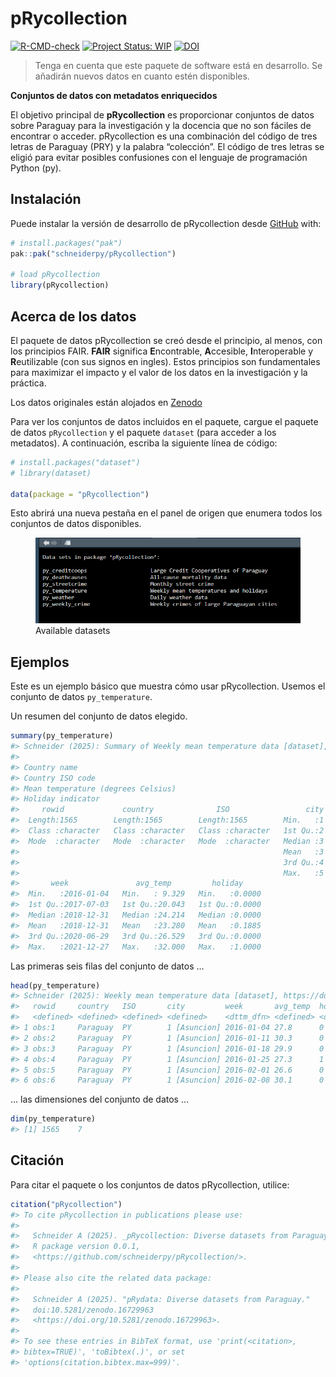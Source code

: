 
<!-- README.md is generated from README.Rmd. Please edit that file -->

# pRycollection

<!-- badges: start -->

[![R-CMD-check](https://github.com/schneiderpy/pRycollection/actions/workflows/R-CMD-check.yml/badge.svg)](https://github.com/schneiderpy/pRycollection/actions/workflows/R-CMD-check.yml)
[![Project Status:
WIP](https://www.repostatus.org/badges/latest/wip.svg)](https://www.repostatus.org/#wip)
[![DOI](https://zenodo.org/badge/DOI/10.5281/zenodo.16744968.svg)](https://doi.org/10.5281/zenodo.16744968)

<!-- badges: end -->

> Tenga en cuenta que este paquete de software está en desarrollo. Se
> añadirán nuevos datos en cuanto estén disponibles.

**Conjuntos de datos con metadatos enriquecidos**

El objetivo principal de **pRycollection** es proporcionar conjuntos de
datos sobre Paraguay para la investigación y la docencia que no son
fáciles de encontrar o acceder. pRycollection es una combinación del
código de tres letras de Paraguay (PRY) y la palabra “colección”. El
código de tres letras se eligió para evitar posibles confusiones con el
lenguaje de programación Python (py).

## Instalación

Puede instalar la versión de desarrollo de pRycollection desde
[GitHub](https://github.com/schneiderpy) with:

``` r
# install.packages("pak")
pak::pak("schneiderpy/pRycollection")

# load pRycollection
library(pRycollection)
```

## Acerca de los datos

El paquete de datos pRycollection se creó desde el principio, al menos,
con los principios FAIR. **FAIR** significa **E**ncontrable,
**A**ccesible, **I**nteroperable y **R**eutilizable (con sus signos en
ingles). Estos principios son fundamentales para maximizar el impacto y
el valor de los datos en la investigación y la práctica.

Los datos originales están alojados en
[Zenodo](https://doi.org/10.5281/zenodo.16729963)

Para ver los conjuntos de datos incluidos en el paquete, cargue el
paquete de datos `pRycollection` y el paquete `dataset` (para acceder a
los metadatos). A continuación, escriba la siguiente línea de código:

``` r
# install.packages("dataset")
# library(dataset)

data(package = "pRycollection")
```

Esto abrirá una nueva pestaña en el panel de origen que enumera todos
los conjuntos de datos disponibles.

<figure>
<img src="man/figures/Pane_pRycollection_datasets.png"
alt="Available datasets" />
<figcaption aria-hidden="true">Available datasets</figcaption>
</figure>

## Ejemplos

Este es un ejemplo básico que muestra cómo usar pRycollection. Usemos el
conjunto de datos `py_temperature`.

Un resumen del conjunto de datos elegido.

``` r
summary(py_temperature)
#> Schneider (2025): Summary of Weekly mean temperature data [dataset], https://doi.org/10.5281/zenodo.16729963
#> 
#> Country name
#> Country ISO code
#> Mean temperature (degrees Celsius)
#> Holiday indicator
#>     rowid             country              ISO                 city  
#>  Length:1565        Length:1565        Length:1565        Min.   :1  
#>  Class :character   Class :character   Class :character   1st Qu.:2  
#>  Mode  :character   Mode  :character   Mode  :character   Median :3  
#>                                                           Mean   :3  
#>                                                           3rd Qu.:4  
#>                                                           Max.   :5  
#>       week               avg_temp         holiday      
#>  Min.   :2016-01-04   Min.   : 9.329   Min.   :0.0000  
#>  1st Qu.:2017-07-03   1st Qu.:20.043   1st Qu.:0.0000  
#>  Median :2018-12-31   Median :24.214   Median :0.0000  
#>  Mean   :2018-12-31   Mean   :23.280   Mean   :0.1885  
#>  3rd Qu.:2020-06-29   3rd Qu.:26.529   3rd Qu.:0.0000  
#>  Max.   :2021-12-27   Max.   :32.000   Max.   :1.0000
```

Las primeras seis filas del conjunto de datos …

``` r
head(py_temperature)
#> Schneider (2025): Weekly mean temperature data [dataset], https://doi.org/10.5281/zenodo.16729963
#>   rowid     country   ISO       city         week       avg_temp  holiday   
#>   <defined> <defined> <defined> <defined>    <dttm_dfn> <defined> <defined>
#> 1 obs:1     Paraguay  PY        1 [Asuncion] 2016-01-04 27.8      0        
#> 2 obs:2     Paraguay  PY        1 [Asuncion] 2016-01-11 30.3      0        
#> 3 obs:3     Paraguay  PY        1 [Asuncion] 2016-01-18 29.9      0        
#> 4 obs:4     Paraguay  PY        1 [Asuncion] 2016-01-25 27.3      1        
#> 5 obs:5     Paraguay  PY        1 [Asuncion] 2016-02-01 26.6      0        
#> 6 obs:6     Paraguay  PY        1 [Asuncion] 2016-02-08 30.1      0
```

… las dimensiones del conjunto de datos …

``` r
dim(py_temperature)
#> [1] 1565    7
```

## Citación

Para citar el paquete o los conjuntos de datos pRycollection, utilice:

``` r
citation("pRycollection")
#> To cite pRycollection in publications please use:
#> 
#>   Schneider A (2025). _pRycollection: Diverse datasets from Paraguay_.
#>   R package version 0.0.1,
#>   <https://github.com/schneiderpy/pRycollection/>.
#> 
#> Please also cite the related data package:
#> 
#>   Schneider A (2025). "pRydata: Diverse datasets from Paraguay."
#>   doi:10.5281/zenodo.16729963
#>   <https://doi.org/10.5281/zenodo.16729963>.
#> 
#> To see these entries in BibTeX format, use 'print(<citation>,
#> bibtex=TRUE)', 'toBibtex(.)', or set
#> 'options(citation.bibtex.max=999)'.
```
